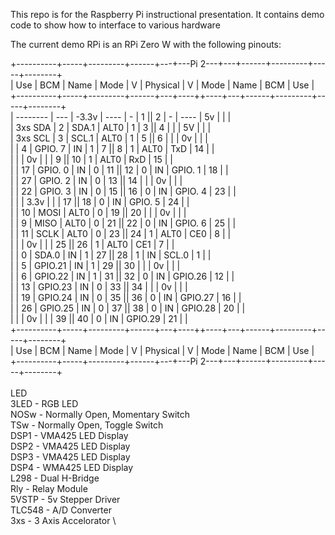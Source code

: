 This repo is for the Raspberry Pi instructional presentation.
It contains demo code to show how to interface to various hardware

The current demo RPi is an RPi Zero W with the following pinouts:

 +----------+-----+---------+------+---+---Pi 2---+---+------+---------+-----+--------+\
 | Use      | BCM |   Name  | Mode | V | Physical | V | Mode | Name    | BCM | Use    |\
 +----------+-----+---------+------+---+----++----+---+------+---------+-----+--------+\
 | -------- | --- |   -3.3v | ---- | - |  1 || 2  | - | ---- | 5v      |     |        |\
 | 3xs SDA  |   2 |   SDA.1 | ALT0 | 1 |  3 || 4  |   |      | 5V      |     |        |\
 | 3xs SCL  |   3 |   SCL.1 | ALT0 | 1 |  5 || 6  |   |      | 0v      |     |        |\
 |          |   4 | GPIO. 7 |   IN | 1 |  7 || 8  | 1 | ALT0 | TxD     | 14  |        |\
 |          |     |      0v |      |   |  9 || 10 | 1 | ALT0 | RxD     | 15  |        |\
 |          |  17 | GPIO. 0 |   IN | 0 | 11 || 12 | 0 | IN   | GPIO. 1 | 18  |        |\
 |          |  27 | GPIO. 2 |   IN | 0 | 13 || 14 |   |      | 0v      |     |        |\
 |          |  22 | GPIO. 3 |   IN | 0 | 15 || 16 | 0 | IN   | GPIO. 4 | 23  |        |\
 |          |     |    3.3v |      |   | 17 || 18 | 0 | IN   | GPIO. 5 | 24  |        |\
 |          |  10 |    MOSI | ALT0 | 0 | 19 || 20 |   |      | 0v      |     |        |\
 |          |   9 |    MISO | ALT0 | 0 | 21 || 22 | 0 | IN   | GPIO. 6 | 25  |        |\
 |          |  11 |    SCLK | ALT0 | 0 | 23 || 24 | 1 | ALT0 | CE0     | 8   |        |\
 |          |     |      0v |      |   | 25 || 26 | 1 | ALT0 | CE1     | 7   |        |\
 |          |   0 |   SDA.0 |   IN | 1 | 27 || 28 | 1 | IN   | SCL.0   | 1   |        |\
 |          |   5 | GPIO.21 |   IN | 1 | 29 || 30 |   |      | 0v      |     |        |\
 |          |   6 | GPIO.22 |   IN | 1 | 31 || 32 | 0 | IN   | GPIO.26 | 12  |        |\
 |          |  13 | GPIO.23 |   IN | 0 | 33 || 34 |   |      | 0v      |     |        |\
 |          |  19 | GPIO.24 |   IN | 0 | 35 || 36 | 0 | IN   | GPIO.27 | 16  |        |\
 |          |  26 | GPIO.25 |   IN | 0 | 37 || 38 | 0 | IN   | GPIO.28 | 20  |        |\
 |          |     |      0v |      |   | 39 || 40 | 0 | IN   | GPIO.29 | 21  |        |\
 +----------+-----+---------+------+---+----++----+---+------+---------+-----+--------+\
 | Use      | BCM |   Name  | Mode | V | Physical | V | Mode | Name    | BCM | Use    |\
 +----------+-----+---------+------+---+---Pi 2---+---+------+---------+-----+--------+\
 \
 LED \
 3LED - RGB LED \
 NOSw - Normally Open, Momentary Switch \
 TSw - Normally Open, Toggle Switch \
 DSP1 - VMA425 LED Display \
 DSP2 - VMA425 LED Display \
 DSP3 - VMA425 LED Display \
 DSP4 - WMA425 LED Display \
 L298 - Dual H-Bridge \
 Rly - Relay Module \
 5VSTP - 5v Stepper Driver \
 TLC548 - A/D Converter \
 3xs - 3 Axis Accelorator \
